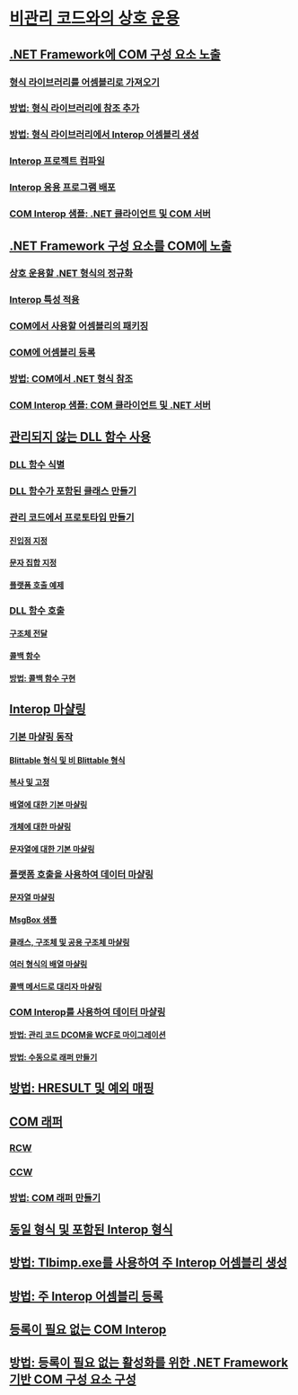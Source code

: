 # [비관리 코드와의 상호 운용](index.md)
## [.NET Framework에 COM 구성 요소 노출](exposing-com-components.md)
### [형식 라이브러리를 어셈블리로 가져오기](importing-a-type-library-as-an-assembly.md)
### [방법: 형식 라이브러리에 참조 추가](how-to-add-references-to-type-libraries.md)
### [방법: 형식 라이브러리에서 Interop 어셈블리 생성](how-to-generate-interop-assemblies-from-type-libraries.md)
### [Interop 프로젝트 컴파일](compiling-an-interop-project.md)
### [Interop 응용 프로그램 배포](deploying-an-interop-application.md)
### [COM Interop 샘플: .NET 클라이언트 및 COM 서버](com-interop-sample-net-client-and-com-server.md)
## [.NET Framework 구성 요소를 COM에 노출](exposing-dotnet-components-to-com.md)
### [상호 운용할 .NET 형식의 정규화](qualifying-net-types-for-interoperation.md)
### [Interop 특성 적용](applying-interop-attributes.md)
### [COM에서 사용할 어셈블리의 패키징](packaging-an-assembly-for-com.md)
### [COM에 어셈블리 등록](registering-assemblies-with-com.md)
### [방법: COM에서 .NET 형식 참조](how-to-reference-net-types-from-com.md)
### [COM Interop 샘플: COM 클라이언트 및 .NET 서버](com-interop-sample-com-client-and-net-server.md)
## [관리되지 않는 DLL 함수 사용](consuming-unmanaged-dll-functions.md)
### [DLL 함수 식별](identifying-functions-in-dlls.md)
### [DLL 함수가 포함된 클래스 만들기](creating-a-class-to-hold-dll-functions.md)
### [관리 코드에서 프로토타입 만들기](creating-prototypes-in-managed-code.md)
#### [진입점 지정](specifying-an-entry-point.md)
#### [문자 집합 지정](specifying-a-character-set.md)
#### [플랫폼 호출 예제](platform-invoke-examples.md)
### [DLL 함수 호출](calling-a-dll-function.md)
#### [구조체 전달](passing-structures.md)
#### [콜백 함수](callback-functions.md)
#### [방법: 콜백 함수 구현](how-to-implement-callback-functions.md)
## [Interop 마샬링](interop-marshaling.md)
### [기본 마샬링 동작](default-marshaling-behavior.md)
#### [Blittable 형식 및 비 Blittable 형식](blittable-and-non-blittable-types.md)
#### [복사 및 고정](copying-and-pinning.md)
#### [배열에 대한 기본 마샬링](default-marshaling-for-arrays.md)
#### [개체에 대한 마샬링](default-marshaling-for-objects.md)
#### [문자열에 대한 기본 마샬링](default-marshaling-for-strings.md)
### [플랫폼 호출을 사용하여 데이터 마샬링](marshaling-data-with-platform-invoke.md)
#### [문자열 마샬링](marshaling-strings.md)
#### [MsgBox 샘플](msgbox-sample.md)
#### [클래스, 구조체 및 공용 구조체 마샬링](marshaling-classes-structures-and-unions.md)
#### [여러 형식의 배열 마샬링](marshaling-different-types-of-arrays.md)
#### [콜백 메서드로 대리자 마샬링](marshaling-a-delegate-as-a-callback-method.md)
### [COM Interop를 사용하여 데이터 마샬링](marshaling-data-with-com-interop.md)
#### [방법: 관리 코드 DCOM을 WCF로 마이그레이션](how-to-migrate-managed-code-dcom-to-wcf.md)
#### [방법: 수동으로 래퍼 만들기](how-to-create-wrappers-manually.md)
## [방법: HRESULT 및 예외 매핑](how-to-map-hresults-and-exceptions.md)
## [COM 래퍼](com-wrappers.md)
### [RCW](runtime-callable-wrapper.md)
### [CCW](com-callable-wrapper.md)
### [방법: COM 래퍼 만들기](how-to-create-com-wrappers.md)
## [동일 형식 및 포함된 Interop 형식](type-equivalence-and-embedded-interop-types.md)
## [방법: Tlbimp.exe를 사용하여 주 Interop 어셈블리 생성](how-to-generate-primary-interop-assemblies-using-tlbimp-exe.md)
## [방법: 주 Interop 어셈블리 등록](how-to-register-primary-interop-assemblies.md)
## [등록이 필요 없는 COM Interop](registration-free-com-interop.md)
## [방법: 등록이 필요 없는 활성화를 위한 .NET Framework 기반 COM 구성 요소 구성](configure-net-framework-based-com-components-for-reg.md)
